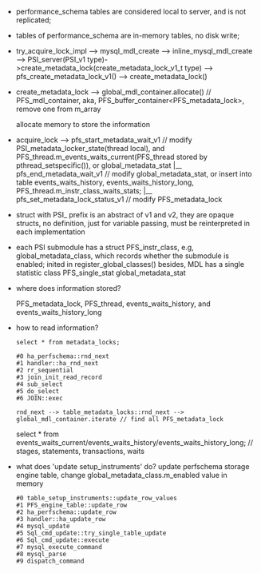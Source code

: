 * performance_schema tables are considered local to server, and is not replicated;
* tables of performance_schema are in-memory tables, no disk write;

* try_acquire_lock_impl --> mysql_mdl_create --> inline_mysql_mdl_create --> PSI_server(PSI_v1 type)->create_metadata_lock(create_metadata_lock_v1_t type) --> pfs_create_metadata_lock_v1() --> create_metadata_lock()
* create_metadata_lock --> global_mdl_container.allocate() // PFS_mdl_container, aka, PFS_buffer_container<PFS_metadata_lock>, remove one from m_array

  allocate memory to store the information
* acquire_lock --> pfs_start_metadata_wait_v1 // modify PSI_metadata_locker_state(thread local), and PFS_thread.m_events_waits_current(PFS_thread stored by pthread_setspecific()), or global_metadata_stat
               |__ pfs_end_metadata_wait_v1 // modify global_metadata_stat, or insert into table events_waits_history, events_waits_history_long, PFS_thread.m_instr_class_waits_stats;
               |__ pfs_set_metadata_lock_status_v1 // modify PFS_metadata_lock
* struct with PSI_ prefix is an abstract of v1 and v2, they are opaque structs, no definition, just for variable passing, must be reinterpreted in each implementation
* each PSI submodule has a struct PFS_instr_class, e.g, global_metadata_class, which records whether the submodule is enabled; inited in register_global_classes()
  besides, MDL has a single statistic class PFS_single_stat global_metadata_stat

* where does information stored?

  PFS_metadata_lock, PFS_thread, events_waits_history, and events_waits_history_long

* how to read information?

  ```
  select * from metadata_locks;

  #0 ha_perfschema::rnd_next
  #1 handler::ha_rnd_next
  #2 rr_sequential
  #3 join_init_read_record
  #4 sub_select
  #5 do_select
  #6 JOIN::exec

  rnd_next --> table_metadata_locks::rnd_next --> global_mdl_container.iterate // find all PFS_metadata_lock
  ```

  select * from events_waits_current/events_waits_history/events_waits_history_long; // stages, statements, transactions, waits

* what does 'update setup_instruments' do? update perfschema storage engine table, change global_metadata_class.m_enabled value in memory

  ```
  #0 table_setup_instruments::update_row_values
  #1 PFS_engine_table::update_row
  #2 ha_perfschema::update_row
  #3 handler::ha_update_row
  #4 mysql_update
  #5 Sql_cmd_update::try_single_table_update
  #6 Sql_cmd_update::execute
  #7 mysql_execute_command
  #8 mysql_parse
  #9 dispatch_command
  ```

